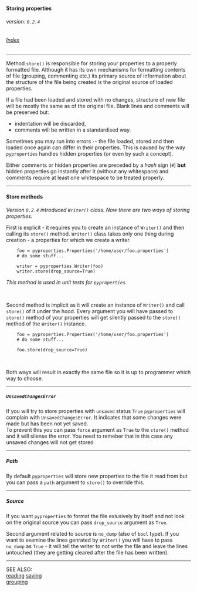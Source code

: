 #### Storing properties
###### _version: `0.2.4`_

###### [Index](index.mdown)
----


Method `store()` is responsible for storing your properties to a properly formatted file. 
Although it has its own mechanisms for formatting contents of file (grouping, commenting etc.) its primary source 
of information about the structure of the file being created is the original source of loaded properties. 

If a file had been loaded and stored with no changes, structure of new file will be mostly the same as of the original file. 
Blank lines and comments will be preserved but:

*   indentation will be discarded,
*   comments will be written in a standardised way.


Sometimes you may run into errors -- the file loaded, stored and then loaded once again can differ in their properties. 
This is caused by the way `pyproperties` handles hidden properties (or even by such a concept). 

Either comments or hidden properties are preceded by a _hash_ sign (`#`) **but** hidden properties go instantly after it 
(without any whitespace) and comments require at least one whitespace to be treated properly. 


----

#### Store methods

_Version `0.2.4` introduced `Writer()` class. Now there are two ways of storing properties._  

First is explicit - it requires you to create an instance of `Writer()` and then calling its `store()` method. 
`Writer()` class takes only one thing during creation - a properties for which we create a writer.

        foo = pyproperties.Properties('/home/user/foo.properties')
        # do some stuff...
        
        writer = pyproperties.Writer(foo)
        writer.store(drop_source=True)

_This method is used in unit tests for `pyproperties`._

&nbsp;

Second method is implicit as it will create an instance of `Writer()` and call `store()` of it under the hood. 
Every argument you will have passed to `store()` method of your properties will get silently passed to the `store()` method of the 
`Writer()` instance.

        foo = pyproperties.Properties('/home/user/foo.properties')
        # do some stuff...
        
        foo.store(drop_source=True)

&nbsp;

Both ways will result in exactly the same file so it is up to programmer which way to choose.  


----

##### _`UnsavedChangesError`_

If you will try to store properties with `unsaved` status `True` `pyproperties` will complain with `UnsavedChangesError`. 
It indicates that some changes were made but has been not yet saved.  
To prevent this you can pass `force` argument as `True` to the 
`store()` method and it will silense the error. You need to remeber that in this case any unsaved changes will not get stored.


----

##### _Path_

By default `pyproperties` will store new properties to the file it read from but you can pass a `path` argument to `store()` to 
override this.  


----

##### _Source_

If you want `pyproperties` to format the file exlusively by itself and not look on the original source you can pass 
`drop_source` argument as `True`.

Second argument related to source is `no_dump` (also of `bool` type). If you want to examine the lines genrated by `Writer()` you will have to pass 
`no_dump` as `True` - it will tell the writer to not write the file and leave the lines untouched (they are getting cleared after the file has been written).

----

SEE ALSO:  
[reading](reading.mdown)
[saving](saving.mdown)  
[grouping](grouping.mdown)